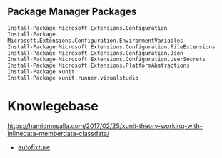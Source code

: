 ﻿


## Package Manager Packages

```
Install-Package Microsoft.Extensions.Configuration
Install-Package Microsoft.Extensions.Configuration.EnvironmentVariables
Install-Package Microsoft.Extensions.Configuration.FileExtensions
Install-Package Microsoft.Extensions.Configuration.Json
Install-Package Microsoft.Extensions.Configuration.UserSecrets
Install-Package Microsoft.Extensions.PlatformAbstractions
Install-Package xunit
Install-Package xunit.runner.visualstudio
```

# Knowlegebase

https://hamidmosalla.com/2017/02/25/xunit-theory-working-with-inlinedata-memberdata-classdata/
* [autofixture](https://autofixture.github.io/docs/quick-start/#)